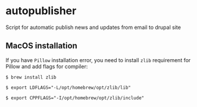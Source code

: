 # autopublisher
Script for automatic publish news and updates from email to drupal site

## MacOS installation

If you have `Pillow` installation error, you need 
to install `zlib` requirement for Pillow and add flags for compiler:

`$ brew install zlib`

`$ export LDFLAGS="-L/opt/homebrew/opt/zlib/lib"`

`$ export CPPFLAGS="-I/opt/homebrew/opt/zlib/include"`
